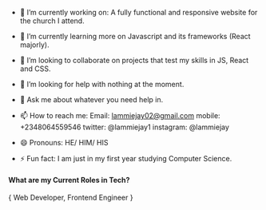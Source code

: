 - 🔭 I’m currently working on: A fully functional and responsive website for the church I attend.
        
- 🌱 I’m currently learning more on Javascript and its frameworks (React majorly).
- 👯 I’m looking to collaborate on projects that test my skills in JS, React and CSS. 
- 🤔 I’m looking for help with nothing at the moment.
- 💬 Ask me about whatever you need help in.
- 📫 How to reach me: 
        Email: lammiejay02@gmail.com
        mobile: +2348064559546
        twitter: @lammiejay1
        instagram: @lammiejay
- 😄 Pronouns: HE/ HIM/ HIS
- ⚡ Fun fact: I am just in my first year studying Computer Science.

#### What are my Current Roles in Tech?
   { Web Developer, Frontend Engineer } 
<a href=""><img ></a>

